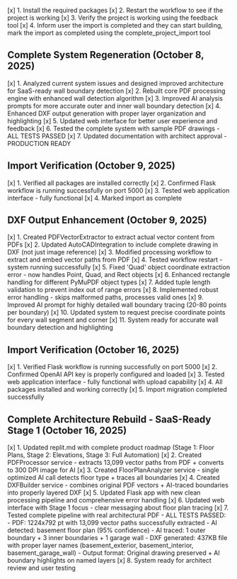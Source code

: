 [x] 1. Install the required packages
[x] 2. Restart the workflow to see if the project is working
[x] 3. Verify the project is working using the feedback tool
[x] 4. Inform user the import is completed and they can start building, mark the import as completed using the complete_project_import tool

## Complete System Regeneration (October 8, 2025)
[x] 1. Analyzed current system issues and designed improved architecture for SaaS-ready wall boundary detection
[x] 2. Rebuilt core PDF processing engine with enhanced wall detection algorithm
[x] 3. Improved AI analysis prompts for more accurate outer and inner wall boundary detection
[x] 4. Enhanced DXF output generation with proper layer organization and highlighting
[x] 5. Updated web interface for better user experience and feedback
[x] 6. Tested the complete system with sample PDF drawings - ALL TESTS PASSED
[x] 7. Updated documentation with architect approval - PRODUCTION READY

## Import Verification (October 9, 2025)
[x] 1. Verified all packages are installed correctly
[x] 2. Confirmed Flask workflow is running successfully on port 5000
[x] 3. Tested web application interface - fully functional
[x] 4. Marked import as complete

## DXF Output Enhancement (October 9, 2025)
[x] 1. Created PDFVectorExtractor to extract actual vector content from PDFs
[x] 2. Updated AutoCADIntegration to include complete drawing in DXF (not just image reference)
[x] 3. Modified processing workflow to extract and embed vector paths from PDF
[x] 4. Tested workflow restart - system running successfully
[x] 5. Fixed 'Quad' object coordinate extraction error - now handles Point, Quad, and Rect objects
[x] 6. Enhanced rectangle handling for different PyMuPDF object types
[x] 7. Added tuple length validation to prevent index out of range errors
[x] 8. Implemented robust error handling - skips malformed paths, processes valid ones
[x] 9. Improved AI prompt for highly detailed wall boundary tracing (20-80 points per boundary)
[x] 10. Updated system to request precise coordinate points for every wall segment and corner
[x] 11. System ready for accurate wall boundary detection and highlighting

## Import Verification (October 16, 2025)
[x] 1. Verified Flask workflow is running successfully on port 5000
[x] 2. Confirmed OpenAI API key is properly configured and loaded
[x] 3. Tested web application interface - fully functional with upload capability
[x] 4. All packages installed and working correctly
[x] 5. Import migration completed successfully

## Complete Architecture Rebuild - SaaS-Ready Stage 1 (October 16, 2025)
[x] 1. Updated replit.md with complete product roadmap (Stage 1: Floor Plans, Stage 2: Elevations, Stage 3: Full Automation)
[x] 2. Created PDFProcessor service - extracts 13,099 vector paths from PDF + converts to 300 DPI image for AI
[x] 3. Created FloorPlanAnalyzer service - single optimized AI call detects floor type + traces all boundaries
[x] 4. Created DXFBuilder service - combines original PDF vectors + AI-traced boundaries into properly layered DXF
[x] 5. Updated Flask app with new clean processing pipeline and comprehensive error handling
[x] 6. Updated web interface with Stage 1 focus - clear messaging about floor plan tracing
[x] 7. Tested complete pipeline with real architectural PDF - ALL TESTS PASSED:
    - PDF: 1224x792 pt with 13,099 vector paths successfully extracted
    - AI detected: basement floor plan (95% confidence)
    - AI traced: 1 outer boundary + 3 inner boundaries + 1 garage wall
    - DXF generated: 437KB file with proper layer names (basement_exterior, basement_interior, basement_garage_wall)
    - Output format: Original drawing preserved + AI boundary highlights on named layers
[x] 8. System ready for architect review and user testing
